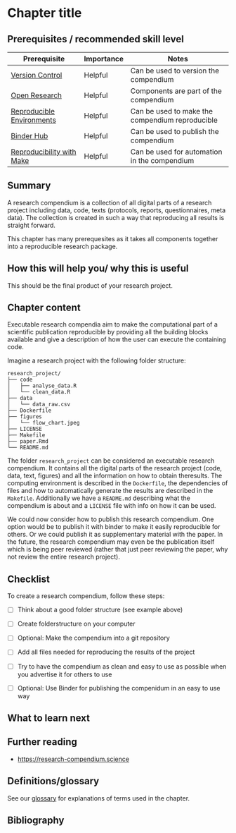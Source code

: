 # Chapter title

## Prerequisites / recommended skill level

| Prerequisite | Importance | Notes |
| -------------|----------|------|
| [Version Control](/version_control/version_control) | Helpful | Can be used to version the compendium| 
| [Open Research](/open_research/open_research)       | Helpful | Components are part of the compendium |
| [Reproducible Environments](reproducible_environments/reproducible_environments) | Helpful | Can be used to make the compendium reproducible |
| [Binder Hub](binderhub/binderhub) | Helpful | Can be used to publish the compendium |
| [Reproducibility with Make](make/make) | Helpful | Can be used for automation in the compendium |

## Summary

A research compendium is a collection of all digital parts of a research project including data, code, texts (protocols, reports, questionnaires, meta data).
The collection is created in such a way that reproducing all results is straight forward.

This chapter has many prerequesites as it takes all components together into a reproducible research package.

<!--- TODO: add image of package with code, text, graphs, questionnaires, ... -->

## How this will help you/ why this is useful

This should be the final product of your research project.

## Chapter content

Executable research compendia aim to make the computational part of a scientific publication reproducible by providing all the building blocks available and give a description of how the user can execute the containing code.

Imagine a research project with the following folder structure:

```text
research_project/
├── code
│   ├── analyse_data.R
│   └── clean_data.R
├── data
│   └── data_raw.csv
├── Dockerfile
├── figures
│   └── flow_chart.jpeg
├── LICENSE
├── Makefile
├── paper.Rmd
└── README.md
```

The folder `research_project` can be considered an executable research compendium. 
It contains all the digital parts of the research project (code, data, text, figures) and all the information on how to obtain theresults. 
The computing environment is described in the `Dockerfile`, the dependencies of files and how to automatically generate the results are described in the `Makefile`.
Additionally we have a `README.md` describing what the compendium is about and a `LICENSE` file with info on how it can be used.

We could now consider how to publish this research compendium.
One option would be to publish it with binder to make it easily reproducible for others. 
Or we could publish it as supplementary material with the paper.
In the future, the research compendium may even be the publication itself which is being peer reviewed (rather that just peer reviewing the paper, why not review the entire research project).

## Checklist

To create a research compendium, follow these steps:

- [ ] Think about a good folder structure (see example above)
- [ ] Create folderstructure on your computer
- [ ] Optional: Make the compendium into a git repository
- [ ] Add all files needed for reproducing the results of the project
- [ ] Try to have the compendium as clean and easy to use as possible when you advertise it for others to use
- [ ] Optional: Use Binder for publishing the compenidum in an easy to use way


## What to learn next

<!--- TODO: recommended next chapters that are a good next step up -->

## Further reading

- https://research-compendium.science

<!---
> top 3/5 resources to read on this topic (if they weren't licensed so we could include them above already) at the top, maybe in their own box/in bold.
> less relevant/favourite resources in case someone wants to dig into this in detail
-->


## Definitions/glossary

See our [glossary](glossary/glossary) for explanations of terms used in the chapter.


## Bibliography

<!--- TODO: add references -->


